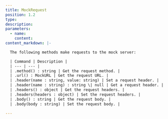 ```yaml
---
title: MockRequest
position: 1.2
type:
description:
parameters:
  - name:
    content:
content_markdown: |-

  The following methods make requests to the mock server:

  | Command | Description |
  | --- | --- |
  | .method() : string | Get the request method. |
  | .url() : MockURL | Get the request URL. |
  | .header(name : string, value: string) | Set a request header. |
  | .header(name : string) : string \| null | Get a request header. |
  | .headers() : object | Get the request headers. |
  | .headers(headers : object) | Set the request headers. |
  | .body() : string | Get the request body. |
  | .body(body : string) | Set the request body. |

---
```

